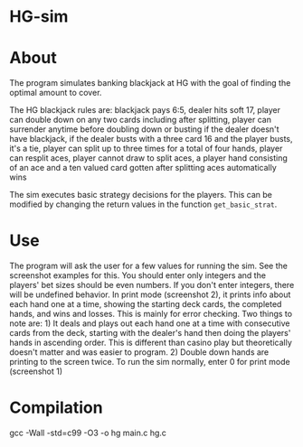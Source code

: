 # HG-sim

# About

The program simulates banking blackjack at HG with the goal of finding the optimal amount to cover. 

The HG blackjack rules are:
  blackjack pays 6:5, 
  dealer hits soft 17, 
  player can double down on any two cards including after splitting, 
  player can surrender anytime before doubling down or busting if the dealer doesn't have blackjack, 
  if the dealer busts with a three card 16 and the player busts, it's a tie, 
  player can split up to three times for a total of four hands,
  player can resplit aces,
  player cannot draw to split aces,
  a player hand consisting of an ace and a ten valued card gotten after splitting aces automatically wins
  
The sim executes basic strategy decisions for the players. This can be modified by changing the return values in the function `get_basic_strat`.

# Use
The program will ask the user for a few values for running the sim. See the screenshot examples for this. You should enter only integers and the players' bet sizes should be even numbers. If you don't enter integers, there will be undefined behavior.
In print mode (screenshot 2), it prints info about each hand one at a time, showing the starting deck cards, the completed hands, and wins and losses. This is mainly for error checking. Two things to note are: 1) It deals and plays out each hand one at a time with consecutive cards from the deck, starting with the dealer's hand then doing the players' hands in ascending order. This is different than casino play but theoretically doesn't matter and was easier to program. 2) Double down hands are printing to the screen twice.
To run the sim normally, enter 0 for print mode (screenshot 1)
# Compilation
gcc -Wall -std=c99 -O3 -o hg main.c hg.c

  
  
  
  
  
